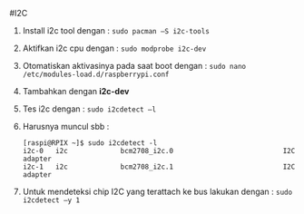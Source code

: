 #I2C
1.	Install i2c tool dengan : `sudo pacman –S i2c-tools`
2.	Aktifkan i2c cpu dengan : `sudo modprobe i2c-dev`
3.	Otomatiskan aktivasinya pada saat boot dengan : `sudo nano /etc/modules-load.d/raspberrypi.conf`
4.	Tambahkan dengan **i2c-dev**
5.	Tes i2c dengan : `sudo i2cdetect –l`
6.	Harusnya muncul sbb :

    ```
    [raspi@RPIX ~]$ sudo i2cdetect -l
    i2c-0   i2c             bcm2708_i2c.0                           I2C adapter
    i2c-1   i2c             bcm2708_i2c.1                           I2C adapter
    ```

7.	Untuk mendeteksi chip I2C yang terattach ke bus lakukan dengan : `sudo i2cdetect –y 1`
